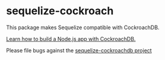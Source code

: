 # sequelize-cockroach

This package makes Sequelize compatible with CockroachDB.

[Learn how to build a Node.js app with CockroachDB.](https://www.cockroachlabs.com/docs/build-a-nodejs-app-with-cockroachdb-sequelize.html)

Please file bugs against the [sequelize-cockroachdb project](https://github.com/cockroachdb/sequelize-cockroachdb/issues/new)
